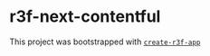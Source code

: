 # r3f-next-contentful

This project was bootstrapped with [`create-r3f-app`](https://github.com/utsuboco/create-r3f-app)